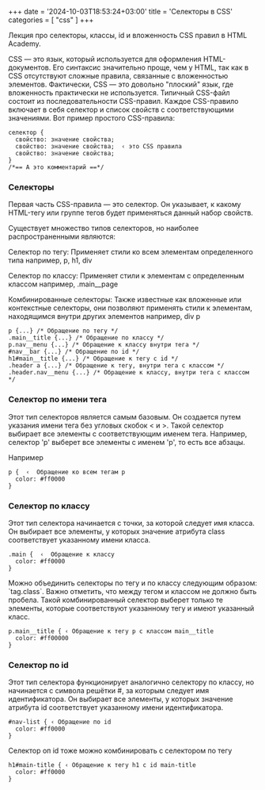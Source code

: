 +++
date = '2024-10-03T18:53:24+03:00'
title = 'Селекторы в CSS'
categories = [ "css" ]
+++

<p>
                            Лекция про селекторы, классы, id и  
                            вложенность CSS правил в HTML Academy. 
                        </p>
                        <p>
                            CSS — это язык, который используется 
                            для оформления HTML-документов. 
                            Его синтаксис значительно проще, 
                            чем у HTML, так как в CSS отсутствуют 
                            сложные правила, связанные с вложенностью элементов. 
                            Фактически, CSS — это довольно "плоский" язык, 
                            где вложенность практически не используется. 
                            Типичный CSS-файл состоит из последовательности CSS-правил. 
                            Каждое CSS-правило включает в себя селектор и список 
                            свойств с соответствующими значениями. 
                            Вот пример простого CSS-правила:
                        </p>
                        <pre><code>селектор {
  свойство: значение свойства;
  свойство: значение свойства;  &lsaquo; это CSS правила
  свойство: значение свойства;    
}
/*== А это комментарий ==*/</code></pre>
                        <h3>Селекторы</h3>
                        <p>
                            Первая часть CSS-правила — это селектор. 
                            Он указывает, к какому HTML-тегу или группе тегов 
                            будет применяться данный набор свойств.
                        </p>
                        <p>
                            Существует множество типов селекторов, 
                            но наиболее распространенными являются:
                        </p>
                        <p>
                            Селектор по тегу: Применяет стили ко всем 
                            элементам определенного 
                            типа например, p, h1, div
                        </p>
                        <p>
                            Селектор по классу: Применяет стили к элементам с 
                            определенным классом например, .main__page
                        </p>
                        <p>
                            Комбинированные селекторы: 
                            Также известные как вложенные или 
                            контекстные селекторы, они позволяют 
                            применять стили к элементам, 
                            находящимся внутри других элементов например, div p
                        </p>
                        <pre><code>p {...} /* Обращение по тегу */
.main__title {...} /* Обращение по классу */
p.nav__menu {...} /* Обращение к классу внутри тега */
#nav__bar {...} /* Обращение по id */
h1#main__title {...} /* Обращение к тегу с id */
.header a {...} /* Обращение к тегу, внутри тега с классом */
.header.nav__menu {...} /* Обращение к классу, внутри тега с классом */</code></pre>
                        <h3>Селектор по имени тега</h3>
                        <p>
                            Этот тип селекторов является самым базовым. 
                            Он создается путем указания имени тега без 
                            угловых скобок < и >. 
                            Такой селектор выбирает все элементы 
                            с соответствующим именем тега. 
                            Например, селектор 'p' выберет все 
                            элементы с именем 'p', 
                            то есть все абзацы.
                        </p>
                        <p>
                            Например
                        </p>
                        <pre>
<code>p {  &lsaquo;  Обращение ко всем тегам p   
  color: #ff0000     
}</code></pre>
                        <h3>Селектор по классу</h3>
                        <p>
                            Этот тип селектора начинается с точки, 
                            за которой следует имя класса. 
                            Он выбирает все элементы, 
                            у которых значение атрибута class соответствует 
                            указанному имени класса. 
                        </p>
                        <pre><code>.main {  &lsaquo;  Обращение к классу 
  color: #ff0000  
}</code></pre>
                        <p>
                            Можно объединить селекторы по 
                            тегу и по классу следующим образом: 
                            `tag.class`. Важно отметить, что между 
                            тегом и классом не должно быть пробела. 
                            Такой комбинированный селектор выберет 
                            только те элементы, которые соответствуют указанному 
                            тегу и имеют указанный класс.
                        </p>
                        <pre>
<code>p.main__title { &lsaquo; Обращение к тегу p с классом main__title       
  color: #ff00000 
}</code></pre>
                        <h3>Селектор по id</h3>
                        <p>
                            Этот тип селектора функционирует аналогично 
                            селектору по классу, но начинается с символа 
                            решётки #, за которым следует имя идентификатора. 
                            Он выбирает все элементы, у которых значение атрибута id 
                            соответствует указанному имени идентификатора.
                        </p>
                        <pre><code>#nav-list { &lsaquo; Обращение по id      
  color: #ff0000
}</code></pre>
                        <p>
                            Селектор оп id тоже можно комбинировать
                            с селектором по тегу 
                        </p>
                        <pre><code>h1#main-title { &lsaquo; Обращение к тегу h1 с id main-title    
  color: #ff0000
}</code></pre>